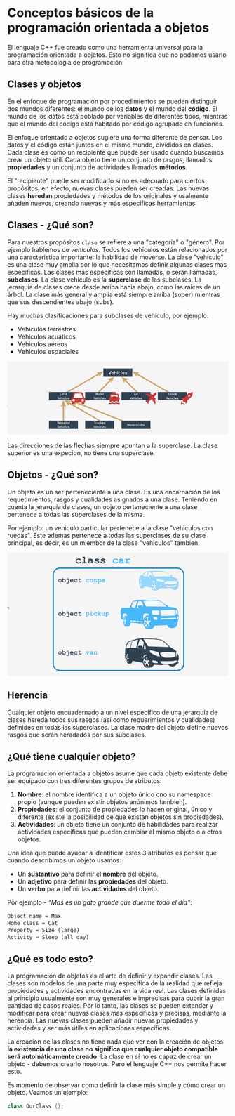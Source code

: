 # Conceptos básicos de la programación orientada a objetos
El lenguaje C++ fue creado como una herramienta universal para la programación orientada a objetos. Esto no significa que no podamos usarlo para otra metodología de programación. 

## Clases y objetos
En el enfoque de programación por procedimientos se pueden distinguir dos mundos diferentes: el mundo de los **datos** y el mundo del **código**. El mundo de los datos está poblado por variables de diferentes tipos, mientras que el mundo del código está habitado por código agrupado en funciones.

El enfoque orientado a objetos sugiere una forma diferente de pensar. Los datos y el código están juntos en el mismo mundo, divididos en clases. Cada clase es como un recipiente que puede ser usado cuando buscamos crear un objeto útil. Cada objeto tiene un conjunto de rasgos, llamados **propiedades** y un conjunto de actividades llamados **métodos**.

El "recipiente" puede ser modificado si no es adecuado para ciertos propósitos, en efecto, nuevas clases pueden ser creadas. Las nuevas clases **heredan** propiedades y métodos de los originales y usalmente añaden nuevos, creando nuevas y más específicas herramientas.

## Clases - ¿Qué son?
Para nuestros propósitos `clase` se refiere a una "categoría" o "género". Por ejemplo hablemos de *vehículos*. Todos los vehículos están relacionados por una caracteristica importante: la habilidad de moverse. La clase "vehículo" es una clase muy amplia por lo que necesitamos definir algunas clases más especificas. Las clases más específicas son llamadas, o serán llamadas, **subclases**. La clase vehículo es la **superclase** de las subclases. La jerarquía de clases crece desde arriba hacia abajo, como las raíces de un árbol. La clase más general y amplia está siempre arriba (super) mientras que sus descendientes abajo (subs).

Hay muchas clasificaciones para subclases de vehículo, por ejemplo:
* Vehiculos terrestres
* Vehiculos acuáticos
* Vehiculos aéreos
* Vehiculos espaciales

![](img/clase-vehiculos.png)

Las direcciones de las flechas siempre apuntan a la superclase. La clase superior es una expecion, no tiene una superclase.

## Objetos - ¿Qué son?
Un objeto es un ser perteneciente a una clase. Es una encarnación de los requetimientos, rasgos y cualidades asignados a una clase. Teniendo en cuenta la jerarquía de clases, un objeto perteneciente a una clase pertenece a todas las superclases de la misma.

Por ejemplo: un vehiculo particular pertenece a la clase "vehiculos con ruedas". Este ademas pertenece a todas las superclases de su clase principal, es decir, es un miembor de la clase "vehiculos" tambien.

![](img/objetos-vehiculos.png)

## Herencia
Cualquier objeto encuadernado a un nivel específico de una jerarquía de clases hereda todos sus rasgos (así como requerimientos y cualidades) definides en todas las superclases. La clase madre del objeto define nuevos rasgos que serán heradados por sus subclases.

## ¿Qué tiene cualquier objeto?
La programacion orientada a objetos asume que cada objeto existente debe ser equipado con tres diferentes grupos de atributos:
1. **Nombre**: el nombre identifica a un objeto único cno su namespace propio (aunque pueden existir objetos anónimos tambien).
2. **Propiedades**: el conjunto de propiedades lo hacen original, único y diferente (existe la posibilidad de que existan objetos sin propiedades).
3. **Actividades**: un objeto tiene un conjunto de habilidades para realizar actividades específicas que pueden cambiar al mismo objeto o a otros objetos.

Una idea que puede ayudar a identificar estos 3 atributos es pensar que cuando describimos un objeto usamos:
* Un **sustantivo** para definir el **nombre** del objeto.
* Un **adjetivo** para definir las **propiedades** del objeto.
* Un **verbo** para definir las **actividades** del objeto.

Por ejemplo - *"Mas es un gato grande que duerme todo el día"*:
```
Object name = Max
Home class = Cat
Property = Size (large)
Activity = Sleep (all day)
```

## ¿Qué es todo esto?
La programación de objetos es el arte de definir y expandir clases. Las clases son modelos de una parte muy especifica de la realidad que refleja propiedades y actividades encontradas en la vida real. Las clases definidas al principio usualmente son muy generales e imprecisas para cubrir la gran cantidad de casos reales. Por lo tanto, las clases se pueden extender y modificar para crear nuevas clases más específicas y precisas, mediante la herencia. Las nuevas clases pueden añadir nuevas propiedades y actividades y ser más útiles en aplicaciones específicas.

La creacion de las clases no tiene nada que ver con la creación de objetos: **la existencia de una clase no significa que cualquier objeto compatible será automáticamente creado**. La clase en sí no es capaz de crear un objeto - debemos crearlo nosotros. Pero el lenguaje C++ nos permite hacer esto.

Es momento de observar como definir la clase más simple y cómo crear un objeto. Veamos un ejemplo:
```cpp
class OurClass {};
```

